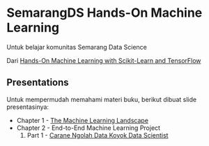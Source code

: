 # SemarangDS Hands-On Machine Learning
Untuk belajar komunitas Semarang Data Science

Dari [Hands-On Machine Learning with Scikit-Learn and TensorFlow](https://github.com/ageron/handson-ml)

## Presentations
Untuk mempermudah memahami materi buku, berikut dibuat slide presentasinya:
- Chapter 1 - [The Machine Learning Landscape](https://docs.google.com/presentation/d/1SLzhdtSGaqLTh1HXFiEAa-FCTecoImv3U7hFPMXdkOA/edit?usp=sharing)
- Chapter 2 - End-to-End Machine Learning Project
  1. Part 1 - [Carane Ngolah Data Koyok Data Scientist](https://docs.google.com/presentation/d/1sLSgZRpilm4Mn12UFpje4nNghIWJCNUhMjACgaKeRoE/edit?usp=sharing)
